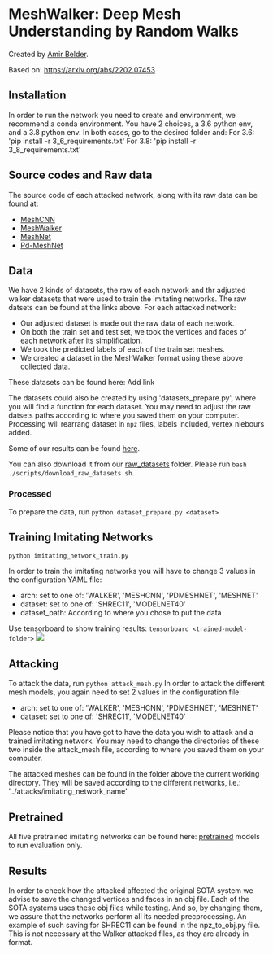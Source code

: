 # MeshWalker: Deep Mesh Understanding by Random Walks
Created by [Amir Belder](mailto:amirbelder5@gmail.com).

Based on: https://arxiv.org/abs/2202.07453

## Installation
In order to run the network you need to create and environment, we recommend a conda environment.
You have 2 choices, a 3.6 python env, and a 3.8 python env.
In both cases, go to the desired folder and:
For 3.6:
'pip install -r 3_6_requirements.txt'
For 3.8:
'pip install -r 3_8_requirements.txt'

## Source codes and Raw data
The source code of each attacked network, along with its raw data can be found at:
- [MeshCNN](https://github.com/ranahanocka/MeshCNN)
- [MeshWalker](https://github.com/alonlahav/meshWalker)
- [MeshNet](https://github.com/iMoonLab/MeshNet)
- [Pd-MeshNet](https://github.com/MIT-SPARK/PD-MeshNet)

## Data
We have 2 kinds of datasets, the raw of each network and thr adjusted walker datasets that were used to train the imitating networks.
The raw datsets can be found at the links above.
For each attacked network:
  - Our adjusted dataset is made out the raw data of each network.
  - On both the train set and test set, we took the vertices and faces of each network after its simplification.
  - We took the predicted labels of each of the train set meshes. 
  - We created a dataset in the MeshWalker format using these above collected data.  

These datasets can be found here:
Add link

The datasets could also be created by using 'datasets_prepare.py',
where you will find a function for each dataset.
You may need to adjust the raw datsets paths according to where you saved them on your computer.
Processing will rearrang dataset in `npz` files, labels included, vertex niebours added.

Some of our results can be found [here]( https://cgm.technion.ac.il/Computer-Graphics-Multimedia/Software/MeshAdversarial/attacked_models_of_all_networks.zip).

You can also download it from our [raw_datasets]() folder.
Please run `bash ./scripts/download_raw_datasets.sh`.


### Processed
To prepare the data, run `python dataset_prepare.py <dataset>`

## Training Imitating Networks
```
python imitating_network_train.py 
```
In order to train the imitating networks you will have to change 3 values in the configuration YAML file:

- arch: set to one of: 'WALKER', 'MESHCNN', 'PDMESHNET', 'MESHNET'
- dataset: set to one of: 'SHREC11', 'MODELNET40'
- dataset_path: According to where you chose to put the data

Use tensorboard to show training results: `tensorboard <trained-model-folder>`
<img src='/doc/images/2nd_fig.png'>

## Attacking
To attack the data, run `python attack_mesh.py`
In order to attack the different mesh models, you again need to set 2 values in the configuration file:
- arch: set to one of: 'WALKER', 'MESHCNN', 'PDMESHNET', 'MESHNET'
- dataset: set to one of: 'SHREC11', 'MODELNET40'

Please notice that you have got to have the data you wish to attack and a trained imitating network.
You may need to change the directories of these two inside the attack_mesh file, according to where you saved them on your computer.

The attacked meshes can be found in the folder above the current working directory.
They will be saved according to the different networks, i.e.: '../attacks/imitating_network_name'

## Pretrained
All five pretrained imitating networks can be found here: [pretrained](https://technionmail-my.sharepoint.com/personal/alon_lahav_campus_technion_ac_il/_layouts/15/onedrive.aspx?id=%2Fpersonal%2Falon%5Flahav%5Fcampus%5Ftechnion%5Fac%5Fil%2FDocuments%2Fmesh%5Fwalker%2Fpretrained)  models to run evaluation only. 

## Results
In order to check how the attacked affected the original SOTA system we advise to save the changed vertices and faces in an obj file.
Each of the SOTA systems uses these obj files while testing.
And so, by changing them, we assure that the networks perform all its needed precprocessing.
An example of such saving for SHREC11 can be found in the npz_to_obj.py file.
This is not necessary at the Walker attacked files, as they are already in format. 

